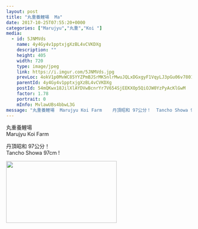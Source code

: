 ```yaml
---
layout: post
title: "丸重養鯉場  Ma" 
date: 2017-10-25T07:55:20+0000 
categories: ["Marujyu","丸重","Koi "] 
media:
  - id: 5JNMVds
    name: 4y4Gy4v1pptxjgXzBL4vCVKDXg
    description: ""   
    height: 405
    width: 720
    type: image/jpeg
    link: https://i.imgur.com/5JNMVds.jpg
    prevLoc: 4okV1p0MvWC85YYZPmBJSrMK5nlrMwuJQLxDGxgyF1VqyLJ3pGu06v7801vRiymAoklrZZH284RzlMMgilzlMJogv4Fv9XpE8q5Xsv67Y5zvWJCKOAYGkAP1SgvWlvr93GcLXyVDOYVYUp0KEDQz7Bc3vYMwkoq1T0vGgr8o44i1xgY1zPR7IVP6z35rD1C65DK2zgN6sx22BmAvvWSXGMVwM0A2sQXVPQMZBGHw65YDqK5RCqz095Zw63fv12p1z9BGFLAP
    parentId: 4y4Gy4v1pptxjgXzBL4vCVKDXg
    postId: 54mQKwx18JilXlAYDVwBcnrYr7V654SjEEKXOp5QiOJW0YzPyAcKlGwM
    factor: 1.78
    portrait: 0
    mInfo: MvlawUBs4bbwL3G
message: "丸重養鯉場  Marujyu Koi Farm    丹頂昭和 97公分！  Tancho Showa 97cm !"
---
```


丸重養鯉場  
Marujyu Koi Farm  
  
丹頂昭和 97公分！  
Tancho Showa 97cm !


[//]: #media:  
<a href="https://i.imgur.com/5JNMVds.jpg"><img src="https://i.imgur.com/5JNMVds.jpg" height="168" width="300" /></a> 
 
